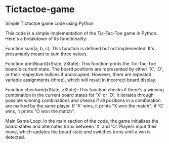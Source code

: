 # Tictactoe-game
Simple Tictactoe game code using Python 

This code is a simple implementation of the Tic-Tac-Toe game in Python. Here's a breakdown of its functionality:

Function sum(a, b, c): This function is defined but not implemented. It's presumably meant to sum three values.

Function printBoard(xState, zState): This function prints the Tic-Tac-Toe board's current state. The board positions are represented by either 'X', 'O', or their respective indices if unoccupied. However, there are repeated variable assignments (three), which will result in incorrect board display.

Function checkwin(xState, zState): This function checks if there's a winning combination in the current board states for 'X' or 'O'. It iterates through possible winning combinations and checks if all positions in a combination are marked by the same player. If 'X' wins, it prints "X won the match"; if 'O' wins, it prints "O won the match".

Main Game Loop: In the main section of the code, the game initializes the board states and alternates turns between 'X' and 'O'. Players input their move, which updates the board state and switches turns until a win is detected.
